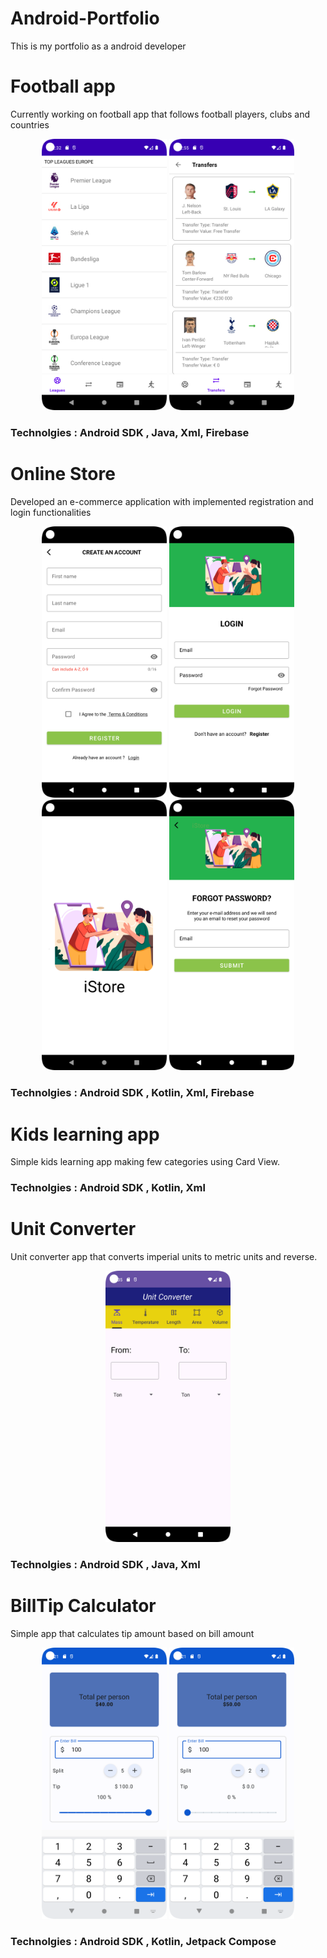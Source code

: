 # Android-Portfolio
This is my portfolio as a android developer


# Football app
Currently working on football app that follows football players, clubs and countries
<p align="center">
<img src='images/LeaguesFragment.png' width='200'>
<img src='images/TransferFragment.png' width='200'>

### Technolgies : Android SDK , Java, Xml, Firebase

# Online Store

Developed an e-commerce application with implemented registration and login functionalities

<p align="center">
<img src='images/OnlineStoreCreateAnAccount.png' width='200'>
<img src='images/OnlineStoreLogin.png' width='200'>
<img src='images/OnlineStoreSplashScreen.png' width='200'>
<img src='images/OnlineStore-ForgotPassword.png' width='200'>
  
### Technolgies : Android SDK , Kotlin, Xml, Firebase

# Kids learning app

Simple kids learning app making few categories using Card View. 

### Technolgies : Android SDK , Kotlin, Xml

# Unit Converter

Unit converter app that converts imperial units to metric units and reverse.

<p align="center">
<img src='images/UnitConverter.png' width='200'>


### Technolgies : Android SDK , Java, Xml


# BillTip Calculator

Simple app that calculates tip amount based on bill amount

<p align="center">
<img src='images/BillTip1.png' width='200'>
<img src='images/BillTip2.png' width='200'>


### Technolgies : Android SDK , Kotlin, Jetpack Compose
